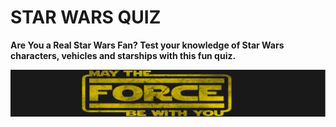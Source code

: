 
# STAR  WARS  QUIZ

**Are You a Real Star Wars Fan? Test your knowledge of Star Wars characters, vehicles and starships with this fun quiz.** 
 
![Star Wars Quiz](./StarWars.jpg)
